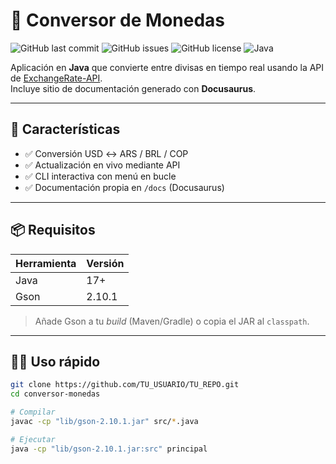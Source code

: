 # 💱 Conversor de Monedas

![GitHub last commit](https://img.shields.io/github/last-commit/TU_USUARIO/TU_REPO)
![GitHub issues](https://img.shields.io/github/issues/TU_USUARIO/TU_REPO)
![GitHub license](https://img.shields.io/github/license/TU_USUARIO/TU_REPO)
![Java](https://img.shields.io/badge/java-17+-orange)

Aplicación en **Java** que convierte entre divisas en tiempo real usando la API de [ExchangeRate-API](https://www.exchangerate-api.com/).  
Incluye sitio de documentación generado con **Docusaurus**.

---

## 🚀 Características

- ✅ Conversión USD ↔ ARS / BRL / COP
- ✅ Actualización en vivo mediante API
- ✅ CLI interactiva con menú en bucle
- ✅ Documentación propia en `/docs` (Docusaurus)

---

## 📦 Requisitos

| Herramienta | Versión |
|-------------|---------|
| Java        | 17+     |
| Gson        | 2.10.1  |


> Añade Gson a tu *build* (Maven/Gradle) o copia el JAR al `classpath`.

---

## 🧑‍💻 Uso rápido

```bash
git clone https://github.com/TU_USUARIO/TU_REPO.git
cd conversor-monedas

# Compilar
javac -cp "lib/gson-2.10.1.jar" src/*.java

# Ejecutar
java -cp "lib/gson-2.10.1.jar:src" principal
